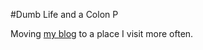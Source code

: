 #Dumb Life and a Colon P

Moving [my blog](https://galactocalypse.blogspot.in) to a place I visit more often.




